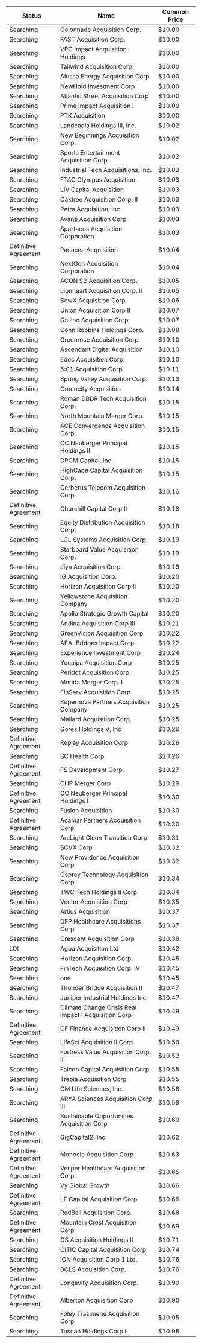 Status               | Name                                                 | Common Price 
-------------------- | ---------------------------------------------------- | -------------
Searching            | Colonnade Acquisition Corp.                          | $10.00       
Searching            | FAST Acquisition Corp.                               | $10.00       
Searching            | VPC Impact Acquisition Holdings                      | $10.00       
Searching            | Tailwind Acquisition Corp.                           | $10.00       
Searching            | Alussa Energy Acquisition Corp                       | $10.00       
Searching            | NewHold Investment Corp                              | $10.00       
Searching            | Atlantic Street Acquisition Corp                     | $10.00       
Searching            | Prime Impact Acquisition I                           | $10.00       
Searching            | PTK Acquisition                                      | $10.00       
Searching            | Landcadia Holdings III, Inc.​                        | $10.02       
Searching            | New Beginnings Acquisition Corp.                     | $10.02       
Searching            | Sports Entertainment Acquisition Corp.               | $10.02       
Searching            | Industrial Tech Acquisitions, Inc.                   | $10.03       
Searching            | FTAC Olympus Acquisition                             | $10.03       
Searching            | LIV Capital Acquisition                              | $10.03       
Searching            | Oaktree Acquisition Corp. II                         | $10.03       
Searching            | Petra Acquisition, Inc.                              | $10.03       
Searching            | Avanti Acquisition Corp                              | $10.03       
Searching            | Spartacus Acquisition Corporation                    | $10.03       
Definitive Agreement | Panacea Acquisition                                  | $10.04       
Searching            | NextGen Acquisition Corporation                      | $10.04       
Searching            | ACON S2 Acquisition Corp.                            | $10.05       
Searching            | Lionheart Acquisition Corp. II                       | $10.05       
Searching            | BowX Acquisition Corp.                               | $10.06       
Searching            | Union Acquisition Corp II                            | $10.07       
Searching            | Galileo Acquisition Corp                             | $10.07       
Searching            | Cohn Robbins Holdings Corp.                          | $10.08       
Searching            | Greenrose Acquisition Corp                           | $10.10       
Searching            | Ascendant Digital Acquisition                        | $10.10       
Searching            | Edoc Acquisition Corp.                               | $10.10       
Searching            | 5:01 Acquisition Corp                                | $10.11       
Searching            | Spring Valley Acquisition Corp.                      | $10.13       
Searching            | Greencity Acquisition                                | $10.14       
Searching            | Roman DBDR Tech Acquisition Corp.                    | $10.15       
Searching            | North Mountain Merger Corp.                          | $10.15       
Searching            | ACE Convergence Acquisition Corp                     | $10.15       
Searching            | CC Neuberger Principal Holdings II                   | $10.15       
Searching            | DPCM Capital, Inc.                                   | $10.15       
Searching            | HighCape Capital Acquisition Corp.                   | $10.15       
Searching            | Cerberus Telecom Acquisition Corp                    | $10.16       
Definitive Agreement | Churchill Capital Corp II                            | $10.18       
Searching            | Equity Distribution Acquisition Corp.                | $10.18       
Searching            | LGL Systems Acquisition Corp                         | $10.19       
Searching            | Starboard Value Acquisition Corp.                    | $10.19       
Searching            | Jiya Acquisition Corp.                               | $10.19       
Searching            | IG Acquisition Corp.                                 | $10.20       
Searching            | Horizon Acquisition Corp II                          | $10.20       
Searching            | Yellowstone Acquisition Company                      | $10.20       
Searching            | Apollo Strategic Growth Capital                      | $10.20       
Searching            | Andina Acquisition Corp III                          | $10.21       
Searching            | GreenVision Acquisition Corp                         | $10.22       
Searching            | AEA-Bridges Impact Corp.                             | $10.22       
Searching            | Experience Investment Corp                           | $10.24       
Searching            | Yucaipa Acquisition Corp                             | $10.25       
Searching            | Peridot Acquisition Corp.                            | $10.25       
Searching            | Merida Merger Corp. I                                | $10.25       
Searching            | FinServ Acquisition Corp                             | $10.25       
Searching            | Supernova Partners Acquisition Company               | $10.25       
Searching            | Mallard Acquisition Corp.                            | $10.25       
Searching            | Gores Holdings V, Inc                                | $10.26       
Definitive Agreement | Replay Acquisition Corp                              | $10.26       
Searching            | SC Health Corp                                       | $10.26       
Definitive Agreement | FS Development Corp.                                 | $10.27       
Searching            | CHP Merger Corp                                      | $10.29       
Definitive Agreement | CC Neuberger Principal Holdings I                    | $10.30       
Searching            | Fusion Acquisition                                   | $10.30       
Definitive Agreement | Acamar Partners Acquisition Corp                     | $10.30       
Searching            | ArcLight Clean Transition Corp                       | $10.31       
Searching            | SCVX Corp                                            | $10.32       
Searching            | New Providence Acquisition Corp                      | $10.32       
Searching            | Osprey Technology Acquisition Corp                   | $10.34       
Searching            | TWC Tech Holdings II Corp                            | $10.34       
Searching            | Vector Acquisition Corp                              | $10.35       
Searching            | Artius Acquisition                                   | $10.37       
Searching            | DFP Healthcare Acquisitions Corp                     | $10.37       
Searching            | Crescent Acquisition Corp                            | $10.38       
LOI                  | Agba Acquisition Ltd                                 | $10.42       
Searching            | Horizon Acquisition Corp                             | $10.45       
Searching            | FinTech Acquisition Corp. IV                         | $10.45       
Searching            | one                                                  | $10.45       
Searching            | Thunder Bridge Acquisition II                        | $10.47       
Searching            | Juniper Industrial Holdings Inc                      | $10.47       
Searching            | Climate Change Crisis Real Impact I Acquisition Corp | $10.49       
Definitive Agreement | CF Finance Acquisition Corp II                       | $10.49       
Searching            | LifeSci Acquisition II Corp                          | $10.50       
Searching            | Fortress Value Acquisition Corp. II                  | $10.52       
Searching            | Falcon Capital Acquisition Corp.                     | $10.55       
Searching            | Trebia Acquisition Corp                              | $10.55       
Searching            | CM Life Sciences, Inc.                               | $10.56       
Searching            | ARYA Sciences Acquisition Corp III                   | $10.58       
Searching            | Sustainable Opportunities Acquisition Corp           | $10.60       
Definitive Agreement | GigCapital2, Inc                                     | $10.62       
Definitive Agreement | Monocle Acquisition Corp                             | $10.63       
Definitive Agreement | Vesper Healthcare Acquisition Corp.                  | $10.65       
Searching            | Vy Global Growth                                     | $10.66       
Definitive Agreement | LF Capital Acquisition Corp                          | $10.66       
Searching            | RedBall Acquisition Corp.                            | $10.68       
Definitive Agreement | Mountain Crest Acquisition Corp                      | $10.69       
Searching            | GS Acquisition Holdings II                           | $10.71       
Searching            | CITIC Capital Acquisition Corp                       | $10.74       
Searching            | ION Acquisition Corp 1 Ltd.                          | $10.76       
Searching            | BCLS Acquisition Corp.                               | $10.76       
Definitive Agreement | Longevity Acquisition Corp.                          | $10.90       
Definitive Agreement | Alberton Acquisition Corp                            | $10.90       
Searching            | Foley Trasimene Acquisition Corp                     | $10.95       
Searching            | Tuscan Holdings Corp II                              | $10.98       
